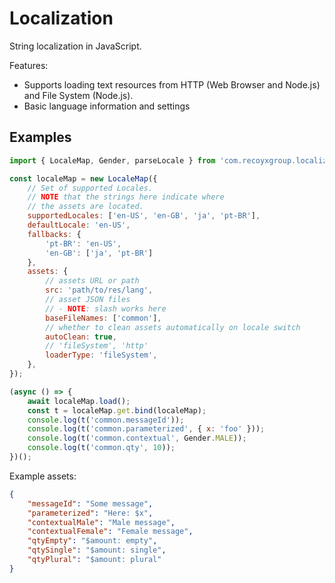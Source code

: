 # Localization

String localization in JavaScript.

Features:
- Supports loading text resources from HTTP (Web Browser and Node.js) and File System (Node.js).
- Basic language information and settings

## Examples

```javascript
import { LocaleMap, Gender, parseLocale } from 'com.recoyxgroup.localization';

const localeMap = new LocaleMap({
    // Set of supported Locales.
    // NOTE that the strings here indicate where
    // the assets are located.
    supportedLocales: ['en-US', 'en-GB', 'ja', 'pt-BR'],
    defaultLocale: 'en-US',
    fallbacks: {
        'pt-BR': 'en-US',
        'en-GB': ['ja', 'pt-BR']
    },
    assets: {
        // assets URL or path
        src: 'path/to/res/lang',
        // asset JSON files
        // - NOTE: slash works here
        baseFileNames: ['common'],
        // whether to clean assets automatically on locale switch
        autoClean: true,
        // 'fileSystem', 'http'
        loaderType: 'fileSystem',
    },
});

(async () => {
    await localeMap.load();
    const t = localeMap.get.bind(localeMap);
    console.log(t('common.messageId'));
    console.log(t('common.parameterized', { x: 'foo' }));
    console.log(t('common.contextual', Gender.MALE));
    console.log(t('common.qty', 10));
})();
```

Example assets:

```json
{
    "messageId": "Some message",
    "parameterized": "Here: $x",
    "contextualMale": "Male message",
    "contextualFemale": "Female message",
    "qtyEmpty": "$amount: empty",
    "qtySingle": "$amount: single",
    "qtyPlural": "$amount: plural"
}
```